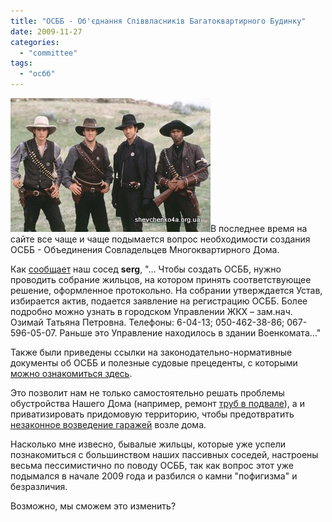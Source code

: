 ```yaml
---
title: "ОСББ - Об'єднання Співвласників Багатоквартирного Будинку"
date: 2009-11-27
categories: 
  - "committee"
tags: 
  - "осбб"
---
```


![Бровари, Об'єднання співвласників багатоквартирного будинку](/wp-content/uploads/2009/11/34870_or1.jpg "Бровари, Об'єднання співвласників багатоквартирного будинку")В последнее время на сайте все чаще и чаще подымается вопрос необходимости создания ОСББ - Объединения Совладельцев Многоквартирного Дома.

Как [сообщает](http://shevchenko4a.brovary.org/personal-heating/#comment-376) наш сосед **serg**, "... Чтобы создать ОСББ, нужно проводить собрание жильцов, на котором принять соответствующее решение, оформленное протокольно. На собрании утверждается Устав, избирается актив, подается заявление на регистрацию ОСББ. Более подробно можно узнать в городском Управлении ЖКХ – зам.нач. Озимай Татьяна Петровна. Телефоны: 6-04-13; 050-462-38-86; 067-596-05-07. Раньше это Управление находилось в здании Военкомата..."

Также были приведены ссылки на законодательно-нормативные документы об ОСББ и полезные судовые прецеденты, с которыми [можно ознакомиться здесь](http://docs.google.com/Doc?docid=0AV5gOycbY2u7ZGhja3NuM3pfM2ZiYzY5OWZ2&hl=ru).

Это позволит нам не только <!--more Читать дальше » -->самостоятельно решать проблемы обустройства Нашего Дома (например, ремонт [труб в подвале](http://shevchenko4a.brovary.org/basement-photos/)), а и приватизировать придомовую территорию, чтобы предотвратить [незаконное возведение гаражей](http://shevchenko4a.brovary.org/garage-attack) возле дома.

Насколько мне извесно, бывалые жильцы, которые уже успели познакомиться с большинством наших пассивных соседей, настроены весьма пессимистично по поводу ОСББ, так как вопрос этот уже подымался в начале 2009 года и разбился о камни "пофигизма" и безразличия.

Возможно, мы сможем это изменить?
